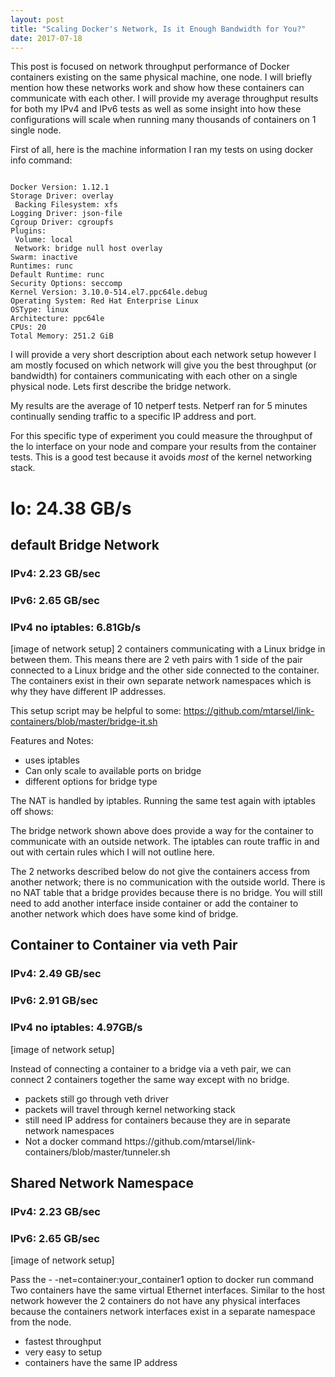 ```yaml
---
layout: post
title: "Scaling Docker's Network, Is it Enough Bandwidth for You?"
date: 2017-07-18
---
```



This post is focused on network throughput performance of Docker containers existing on the same physical machine, one node. I will briefly mention how these networks work and show how these containers can communicate with each other. I will provide my average throughput results for both my IPv4 and IPv6 tests as well as some insight into how these configurations will scale when running many thousands of containers on 1 single node.

First of all, here is the machine information I ran my tests on using docker info command:

<pre><code>
Docker Version: 1.12.1
Storage Driver: overlay
 Backing Filesystem: xfs
Logging Driver: json-file
Cgroup Driver: cgroupfs
Plugins:
 Volume: local
 Network: bridge null host overlay
Swarm: inactive
Runtimes: runc
Default Runtime: runc
Security Options: seccomp
Kernel Version: 3.10.0-514.el7.ppc64le.debug
Operating System: Red Hat Enterprise Linux
OSType: linux
Architecture: ppc64le
CPUs: 20
Total Memory: 251.2 GiB
</code></pre>

 I will provide a very short description about each network setup however I am mostly focused on which network will give you the best throughput (or bandwidth) for containers communicating with each other on a single physical node. Lets first describe the bridge network.
 
My results are the average of 10 netperf tests. Netperf ran for 5 minutes continually sending traffic to a specific IP address and port.

For this specific type of experiment you could measure the throughput of the lo interface on your node and compare your results from the container tests. This is a good test because it avoids *most* of the kernel networking stack.

# lo: 24.38 GB/s

## default Bridge Network
### IPv4: 2.23 GB/sec
### IPv6: 2.65 GB/sec
### IPv4 no iptables:  6.81Gb/s

[image of network setup]
2 containers communicating with a Linux bridge in between them. This means there are 2 veth pairs with 1 side of the pair connected to a Linux bridge and the other side connected to the container. The containers exist in their own separate network namespaces which is why they have different IP addresses. 

This setup script may be helpful to some: https://github.com/mtarsel/link-containers/blob/master/bridge-it.sh

Features and Notes:
<ul>
<li>uses iptables</li>
<li>Can only scale to available ports on bridge</li>
<li>different options for bridge type</li>
</ul>

The NAT is handled  by iptables. Running the same test again with iptables off shows:

The bridge network shown above does provide a way for the container to communicate with an outside network. The iptables can route traffic in and out with certain rules which I will not outline here.

The 2 networks described below do not give the containers access from another network; there is no communication with the outside world. There is no NAT table that a bridge provides because there is no bridge. You will still need to add another interface inside container or add the container to another network which does have some kind of bridge.

## Container to Container via veth Pair
### IPv4: 2.49 GB/sec 
### IPv6: 2.91 GB/sec
### IPv4 no iptables: 4.97GB/s

[image of network setup]


Instead of connecting a container to a bridge via a veth pair, we can connect 2 containers together the same way except with no bridge. 
<ul>
<li> packets still go through veth driver</li>
<li> packets will travel through kernel networking stack </li>
<li> still need IP address for containers because they are in separate network namespaces</li>
<li> Not a docker command  https://github.com/mtarsel/link-containers/blob/master/tunneler.sh </li>
</ul>

## Shared Network Namespace
### IPv4: 2.23 GB/sec
### IPv6: 2.65 GB/sec

[image of network setup]

Pass the - -net=container:your_container1 option to docker run command
Two containers have the same virtual Ethernet interfaces. Similar to the host network however the 2 containers do not have any physical interfaces because the containers network interfaces exist in a separate namespace from the node.

<ul>
<li>fastest throughput</li>
<li>very easy to setup</li>
<li>containers have the same IP address</li>
</ul>
